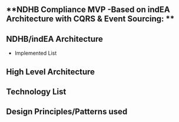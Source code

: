 

**NDHB Compliance MVP -Based on indEA Architecture with CQRS & Event Sourcing:
**
-----------------------------------------------------------------------------------------------------------------------------------------


**NDHB/indEA Architecture**
-----------------------------------------------------------------------------------------------------------------------------------------

* Implemented List


**High Level Architecture**
-----------------------------------------------------------------------------------------------------------------------------------------


**Technology List**
-----------------------------------------------------------------------------------------------------------------------------------------


**Design Principles/Patterns used**
-----------------------------------------------------------------------------------------------------------------------------------------

